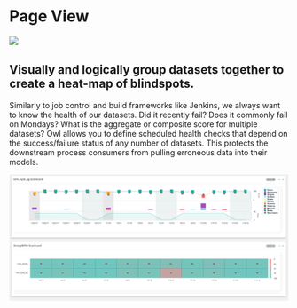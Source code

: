 # Page View

![](../.gitbook/assets/page\_view.gif)

## Visually and logically group datasets together to create a heat-map of blindspots.

Similarly to job control and build frameworks like Jenkins, we always want to know the health of our datasets. Did it recently fail? Does it commonly fail on Mondays? What is the aggregate or composite score for multiple datasets? Owl allows you to define scheduled health checks that depend on the success/failure status of any number of datasets. This protects the downstream process consumers from pulling erroneous data into their models.

![](../.gitbook/assets/owl-group-scorecard.png)
